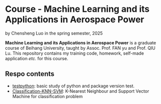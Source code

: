 # Course - Machine Learning and its Applications in Aerospace Power
by Chensheng Luo in the spring semester, 2025

**Machine Learning and its Applications in Aerospace Power** is a graduate course of Beihang University, taught by Assoc. Prof. FAN yu and Prof. QIU Lu. This repository contains my training code, homework, self-made application *etc.* for this course.

## Respo contents
- [testpython](./testpython/): basic study of python and package version test.
- [Classification-KNN-SVM](./Classification-KNN-SVM/): K-Nearest Neighbour and Support Vector Machine for classification problem